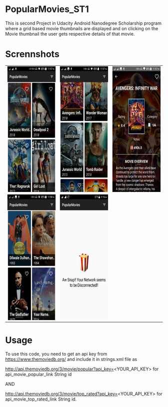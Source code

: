 # PopularMovies_ST1
This is second Project in Udacity Android Nanodegree Scholarship program where a grid based movie thumbnails are displayed and on clicking on the Movie thumbnail the user gets respective details of that movie.

# Scrennshots
<table>
<tr>  
<td>
<img src="https://github.com/nishank95/PopularMovies_ST1/blob/master/Screenshots/Screenshot_2018-06-17-23-57-31-014.jpeg" height ="400px">
</td>
<td>
<img src="https://github.com/nishank95/PopularMovies_ST1/blob/master/Screenshots/Screenshot_2018-06-17-23-57-41-150.jpeg" height ="400px">
</td>
<td>
<img src="https://github.com/nishank95/PopularMovies_ST1/blob/master/Screenshots/Screenshot_2018-06-17-23-57-57-735.jpeg" height ="400px">
</td>
</tr>
<tr>
<td>
<img src="https://github.com/nishank95/PopularMovies_ST1/blob/master/Screenshots/Screenshot_2018-06-17-23-58-11-090.jpeg" height ="400px">
</td>
<td>
<img src="https://github.com/nishank95/PopularMovies_ST1/blob/master/Screenshots/Screenshot_2018-06-18-01-16-54-886.jpeg" height ="400px">
</td>  
</tr>
</table>

# Usage
To use this code, you need to get an api key from https://www.themoviedb.org/ and include it in strings.xml file as 

http://api.themoviedb.org/3/movie/popular?api_key=<YOUR_API_KEY> for api_movie_popular_link String id

AND 

http://api.themoviedb.org/3/movie/top_rated?api_key=<YOUR_API_KEY> for api_movie_top_rated_link String id.
